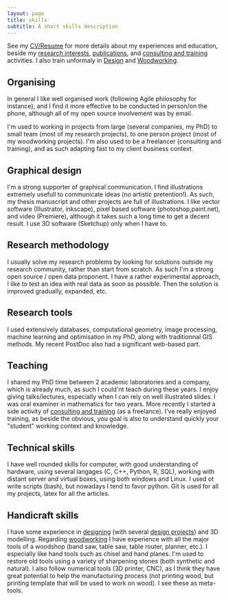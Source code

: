 ```yaml
---
layout: page
title: skills
subtitle: A short skills description
---
```

See my [CV/Resume](../CV) for more details about my experiences and education,
beside my [research interests](../research_interest), [publications](../publi), and [consulting and training](../consulting_and_training) activities.
I also train unformaly in [Design](../design_philosophy) 
and [Woodworking](../woodworking_projects).

## Organising
In general I like well organised work (following Agile philosophy for instance),
and I find it more effective to be conducted in person/on the phone,
although all of my open source involvement was by email.

I'm used to working in projects from large (several companies, my PhD) to small team (most of my research projects), to one person project (most of my woodworking projects).
I'm also used to be a freelancer (consulting and training), and as such adapting fast to my client business context.


## Graphical design
I'm a strong supporter of graphical communication.
I find illustrations extremely usefull to communicate ideas (no artistic pretention!).
As such, my thesis manuscript and other projects are full of illustrations.
I like vector software (Illustrator, inkscape), pixel based software (photoshop,paint.net), and video (Premiere), although it takes such a long time to get a decent result.
I use 3D software (Sketchup) only when I have to.

## Research methodology
I usually solve my research problems by looking for solutions outside my research community,
rather than start from scratch.
As such I'm a strong open source / open data proponent.
I have a rather experimental approach, I like to test an idea with real data as soon as possible.
Then the solution is improved gradually, expanded, etc.

## Research tools
I used extensively databases, computational geometry, image processing, machine learning and optimisation in my PhD,
along with traditionnal GIS methods.
My recent PostDoc also had a significant web-based part.

## Teaching
I shared my PhD time between 2 academic laboratories and a company, which is already much, as such I could'nt teach during these years.
I enjoy giving talks/lectures, especially when I can rely on well illustrated slides.
I was oral examiner in mathematics for two years.
More recently I started a side activity of [consulting and training](../consulting_and_training) (as a freelance).
I've really enjoyed training, as beside the obvious, you goal is also to understand quickly your "student" working context and knowledge.

## Technical skills
I have well rounded skills for computer, with good understanding of hardware, using several langages (C, C++, Python, R, SQL), working with distant server and virtual boxes, using both windows and Linux.
I used ot write scripts (bash), but nowadays I tend to favor python.
Git is used for all my projects, latex for all the articles.

## Handicraft skills
I have some experience in [designing](../design_philosophy) (with several [design projects](../design_projects)) and 3D modelling.
Regarding [woodworking](../woodworking_projects) I have experience with all the major tools of a woodshop (band saw, table saw, table router, planner, etc.).
I especially like hand tools such as chisel and hand planes. 
I'm used to restore old tools using a variety of sharpening stones (both synthetic and natural).
I also follow numerical tools (3D printer, CNC), as I think they have great potential to help the manufacturing process (not printing wood, but printing template that will be used to work on wood).
I see these as meta-tools.